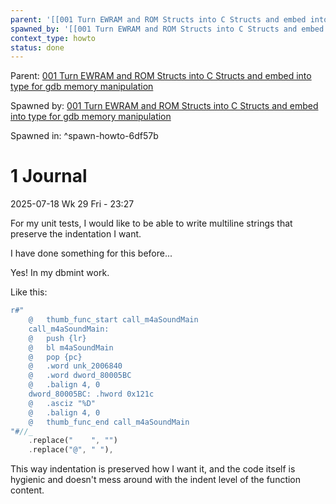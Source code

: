 ```yaml
---
parent: '[[001 Turn EWRAM and ROM Structs into C Structs and embed into type for gdb memory manipulation]]'
spawned_by: '[[001 Turn EWRAM and ROM Structs into C Structs and embed into type for gdb memory manipulation]]'
context_type: howto
status: done
---
```


Parent: [001 Turn EWRAM and ROM Structs into C Structs and embed into type for gdb memory manipulation](../001%20Turn%20EWRAM%20and%20ROM%20Structs%20into%20C%20Structs%20and%20embed%20into%20type%20for%20gdb%20memory%20manipulation.md)

Spawned by: [001 Turn EWRAM and ROM Structs into C Structs and embed into type for gdb memory manipulation](../001%20Turn%20EWRAM%20and%20ROM%20Structs%20into%20C%20Structs%20and%20embed%20into%20type%20for%20gdb%20memory%20manipulation.md)

Spawned in: [<a name="spawn-howto-6df57b" />^spawn-howto-6df57b](../001%20Turn%20EWRAM%20and%20ROM%20Structs%20into%20C%20Structs%20and%20embed%20into%20type%20for%20gdb%20memory%20manipulation.md#spawn-howto-6df57b)

# 1 Journal

2025-07-18 Wk 29 Fri - 23:27

For my unit tests, I would like to be able to write multiline strings that preserve the indentation I want.

I have done something for this before...

Yes! In my dbmint work.

Like this:

````rust
r#"
    @   thumb_func_start call_m4aSoundMain
    call_m4aSoundMain:
    @   push {lr}
    @   bl m4aSoundMain
    @   pop {pc}
    @   .word unk_2006840
    @   .word dword_80005BC
    @   .balign 4, 0
    dword_80005BC: .hword 0x121c
    @   .asciz "%D"
    @   .balign 4, 0
    @   thumb_func_end call_m4aSoundMain
"#//_
	.replace("    ", "")
	.replace("@", " "),
````

This way indentation is preserved how I want it, and the code itself is hygienic and doesn't  mess around with the indent level of the function content.
